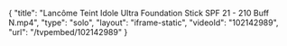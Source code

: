 {
    "title": "Lanc&ocirc;me Teint Idole Ultra Foundation Stick SPF 21 - 210 Buff N.mp4",
    "type": "solo",
    "layout": "iframe-static",
    "videoId": "102142989",
    "url": "\/tvpembed\/102142989"
}